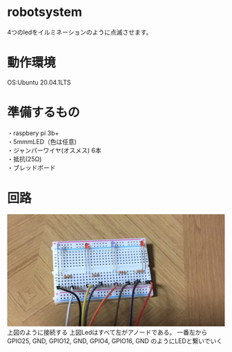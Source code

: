 # robotsystem
4つのledをイルミネーションのように点滅させます。
# 動作環境
OS:Ubuntu 20.04.1LTS
# 準備するもの
・raspbery pi 3b+  
・5mmmLED（色は任意)  
・ジャンパーワイヤ(オスメス) 6本  
・抵抗(25Ω)  
・ブレッドボード  
# 回路
 <img src= "https://github.com/k-Ryunosuke/robot-system/blob/main/195941.png" width="600" >
 上図のように接続する  
 上図Ledはすべて左がアノードである。  
 一番左からGPIO25, GND, GPIO12, GND, GPIO4, GPIO16, GND  
 のようにLEDと繋いでいく
